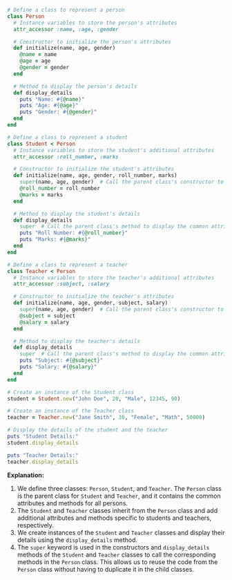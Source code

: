 ```ruby
# Define a class to represent a person
class Person
  # Instance variables to store the person's attributes
  attr_accessor :name, :age, :gender

  # Constructor to initialize the person's attributes
  def initialize(name, age, gender)
    @name = name
    @age = age
    @gender = gender
  end

  # Method to display the person's details
  def display_details
    puts "Name: #{@name}"
    puts "Age: #{@age}"
    puts "Gender: #{@gender}"
  end
end

# Define a class to represent a student
class Student < Person
  # Instance variables to store the student's additional attributes
  attr_accessor :roll_number, :marks

  # Constructor to initialize the student's attributes
  def initialize(name, age, gender, roll_number, marks)
    super(name, age, gender)  # Call the parent class's constructor to initialize the common attributes
    @roll_number = roll_number
    @marks = marks
  end

  # Method to display the student's details
  def display_details
    super  # Call the parent class's method to display the common attributes
    puts "Roll Number: #{@roll_number}"
    puts "Marks: #{@marks}"
  end
end

# Define a class to represent a teacher
class Teacher < Person
  # Instance variables to store the teacher's additional attributes
  attr_accessor :subject, :salary

  # Constructor to initialize the teacher's attributes
  def initialize(name, age, gender, subject, salary)
    super(name, age, gender)  # Call the parent class's constructor to initialize the common attributes
    @subject = subject
    @salary = salary
  end

  # Method to display the teacher's details
  def display_details
    super  # Call the parent class's method to display the common attributes
    puts "Subject: #{@subject}"
    puts "Salary: #{@salary}"
  end
end

# Create an instance of the Student class
student = Student.new("John Doe", 20, "Male", 12345, 90)

# Create an instance of the Teacher class
teacher = Teacher.new("Jane Smith", 30, "Female", "Math", 50000)

# Display the details of the student and the teacher
puts "Student Details:"
student.display_details

puts "Teacher Details:"
teacher.display_details
```

**Explanation:**

1. We define three classes: `Person`, `Student`, and `Teacher`. The `Person` class is the parent class for `Student` and `Teacher`, and it contains the common attributes and methods for all persons.
2. The `Student` and `Teacher` classes inherit from the `Person` class and add additional attributes and methods specific to students and teachers, respectively.
3. We create instances of the `Student` and `Teacher` classes and display their details using the `display_details` method.
4. The `super` keyword is used in the constructors and `display_details` methods of the `Student` and `Teacher` classes to call the corresponding methods in the `Person` class. This allows us to reuse the code from the `Person` class without having to duplicate it in the child classes.